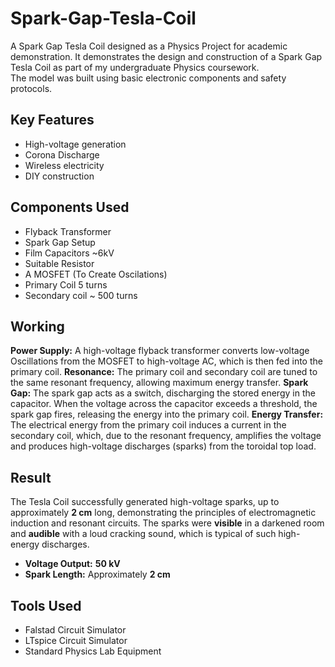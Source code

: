 # Spark-Gap-Tesla-Coil
A Spark Gap Tesla Coil designed as a Physics Project for academic demonstration.
It demonstrates the design and construction of a Spark Gap Tesla Coil as part of my undergraduate Physics coursework.  
The model was built using basic electronic components and safety protocols.  

## Key Features
- High-voltage generation
- Corona Discharge
- Wireless electricity
- DIY construction

## Components Used
- Flyback Transformer
- Spark Gap Setup
- Film Capacitors ~6kV
- Suitable Resistor
- A MOSFET (To Create Oscilations)
- Primary Coil 5 turns
- Secondary coil ~ 500 turns

## Working
**Power Supply:** A high-voltage flyback transformer converts low-voltage Oscillations from the MOSFET to high-voltage AC, which is then fed into the primary coil.
**Resonance:** The primary coil and secondary coil are tuned to the same resonant frequency, allowing maximum energy transfer. 
**Spark Gap:** The spark gap acts as a switch, discharging the stored energy in the capacitor. When the voltage across the capacitor exceeds a threshold, the spark gap fires, releasing the energy into the primary coil.
**Energy Transfer:** The electrical energy from the primary coil induces a current in the secondary coil, which, due to the resonant frequency, amplifies the voltage and produces high-voltage discharges (sparks) from the toroidal top load.

## Result
The Tesla Coil successfully generated high-voltage sparks, up to approximately **2 cm** long, demonstrating the principles of electromagnetic induction and resonant circuits. The sparks were **visible** in a darkened room and **audible** with a loud cracking sound, which is typical of such high-energy discharges.

- **Voltage Output:** **50 kV**
- **Spark Length:** Approximately **2 cm**

## Tools Used
- Falstad Circuit Simulator
- LTspice Circuit Simulator
- Standard Physics Lab Equipment

